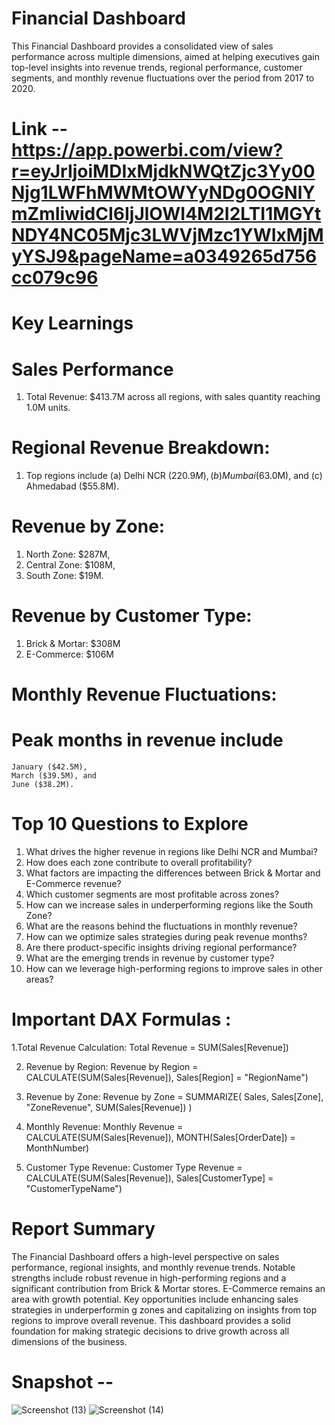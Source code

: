 
# Financial Dashboard 
This Financial Dashboard provides a consolidated view of sales performance across multiple dimensions, 
aimed at helping executives gain top-level insights into revenue trends, regional performance, customer segments, and monthly revenue fluctuations 
over the period from 2017 to 2020.
# Link -- https://app.powerbi.com/view?r=eyJrIjoiMDIxMjdkNWQtZjc3Yy00Njg1LWFhMWMtOWYyNDg0OGNlYmZmIiwidCI6IjJlOWI4M2I2LTI1MGYtNDY4NC05Mjc3LWVjMzc1YWIxMjMyYSJ9&pageName=a0349265d756cc079c96

# Key Learnings
# Sales Performance
1. Total Revenue: $413.7M across all regions, with sales quantity reaching 1.0M units.
# Regional Revenue Breakdown:
1. Top regions include 
	(a) Delhi NCR ($220.9M), 
	(b) Mumbai ($63.0M), and 
	(c) Ahmedabad ($55.8M).
# Revenue by Zone:
1. North Zone: $287M, 
2. Central Zone: $108M, 
3. South Zone: $19M.
# Revenue by Customer Type:
1. Brick & Mortar: $308M
2. E-Commerce: $106M
# Monthly Revenue Fluctuations:
# Peak months in revenue include 
	January ($42.5M), 
	March ($39.5M), and 
	June ($38.2M).
# Top 10 Questions to Explore
1. What drives the higher revenue in regions like Delhi NCR and Mumbai?
2. How does each zone contribute to overall profitability?
3. What factors are impacting the differences between Brick & Mortar and E-Commerce revenue?
4. Which customer segments are most profitable across zones?
5. How can we increase sales in underperforming regions like the South Zone?
6. What are the reasons behind the fluctuations in monthly revenue?
7. How can we optimize sales strategies during peak revenue months?
8. Are there product-specific insights driving regional performance?
9. What are the emerging trends in revenue by customer type?
10. How can we leverage high-performing regions to improve sales in other areas?
# Important DAX Formulas : 
1.Total Revenue Calculation:
Total Revenue = SUM(Sales[Revenue])

2. Revenue by Region:
Revenue by Region = CALCULATE(SUM(Sales[Revenue]), Sales[Region] = "RegionName")

3. Revenue by Zone:
Revenue by Zone = SUMMARIZE(
    Sales,
    Sales[Zone],
    "ZoneRevenue", SUM(Sales[Revenue])
)

4. Monthly Revenue:
Monthly Revenue = CALCULATE(SUM(Sales[Revenue]), MONTH(Sales[OrderDate]) = MonthNumber)

5. Customer Type Revenue:
Customer Type Revenue = 
CALCULATE(SUM(Sales[Revenue]), Sales[CustomerType] = "CustomerTypeName")

# Report Summary
The Financial Dashboard offers a high-level perspective on sales performance, regional insights, and monthly revenue trends. 
Notable strengths include robust revenue in high-performing regions and a significant contribution from Brick & Mortar stores. 
E-Commerce remains an area with growth potential. Key opportunities include enhancing sales strategies in underperformin g zones and capitalizing 
on insights from top regions to improve overall revenue. This dashboard provides a solid foundation for making strategic decisions to 
drive growth across all dimensions of the business.

# Snapshot -- 
![Screenshot (13)](https://github.com/user-attachments/assets/ff2512da-1d96-4211-9725-dfbff41352be)
![Screenshot (14)](https://github.com/user-attachments/assets/c65a9f65-6b70-44ff-8b57-f0aded54f30c)





